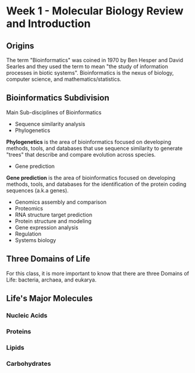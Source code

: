 # Week 1 - Molecular Biology Review and Introduction

## Origins

The term "Bioinformatics" was coined in 1970 by Ben Hesper and David Searles and they used the term to mean "the study of information processes in biotic systems".
Bioinformatics is the nexus of biology, computer science, and mathematics/statistics.

## Bioinformatics Subdivision

Main Sub-disciplines of Bioinformatics
* Sequence similarity analysis
* Phylogenetics

**Phylogenetics** is the area of bioinformatics focused on developing methods, tools, and databases that use sequence similarity to generate "trees" that describe and compare evolution across species.
* Gene prediction

**Gene prediction** is the area of bioinformatics focused on developing methods, tools, and databases for the identification of the protein coding sequences (a.k.a genes).
* Genomics assembly and comparison
* Proteomics
* RNA structure target prediction
* Protein structure and modeling
* Gene expression analysis
* Regulation
* Systems biology

## Three Domains of Life

For this class, it is more important to know that there are three Domains of Life: bacteria, archaea, and eukarya.

## Life's Major Molecules

### Nucleic Acids

### Proteins

### Lipids

### Carbohydrates

